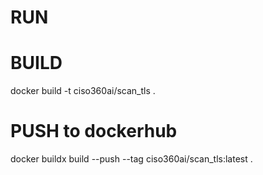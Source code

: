 # RUN

# BUILD

docker build -t ciso360ai/scan_tls .

# PUSH to dockerhub
docker buildx build --push --tag ciso360ai/scan_tls:latest .
